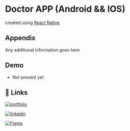 
# Doctor APP (Android && IOS)
created using [React Native](https://reactnative.dev/)




## Appendix

Any additional information goes here

## Demo
- Not present yet

## 🔗 Links

[![portfolio](https://img.shields.io/badge/my_portfolio-000?style=for-the-badge&logo=ko-fi&logoColor=white)](https://katherineoelsner.com/)

[![linkedin](https://img.shields.io/badge/linkedin-0A66C2?style=for-the-badge&logo=linkedin&logoColor=white)](https://www.linkedin.com/in/shubham-sarode-09456a214/)

[![Figma](https://quolum.com/blog/wp-content/uploads/2023/01/coverimage.png)](https://www.figma.com/file/4MMyMk4ynINHRtw5GSVkZv/Doctor-App?node-id=340%3A7913&mode=dev)

